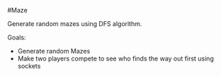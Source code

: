 #Maze

Generate random mazes using DFS algorithm.

Goals:
* Generate random Mazes
* Make two players compete to see who finds the way out first using sockets

